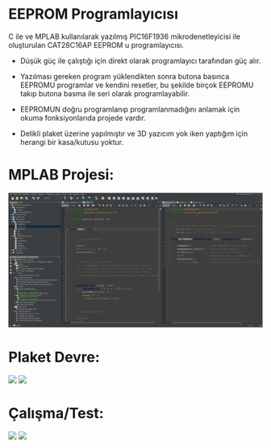 # EEPROM Programlayıcısı
C ile ve MPLAB kullanılarak yazılmış PIC16F1936 mikrodenetleyicisi ile oluşturulan CAT28C16AP EEPROM u programlayıcısı.

- Düşük güç ile çalıştığı için direkt olarak programlayıcı tarafından güç alır.

- Yazılması gereken program yüklendikten sonra butona basınca EEPROMU programlar ve kendini resetler, bu şekilde birçok EEPROMU
takıp butona basma ile seri olarak programlayabilir.

- EEPROMUN doğru programlanıp programlanmadığını anlamak için okuma fonksiyonlarıda projede vardır.

- Delikli plaket üzerine yapılmıştır ve 3D yazıcım yok iken yaptığım için herangi bir kasa/kutusu yoktur.

# MPLAB Projesi:
<img src="./Resimler/MPLAB Resim.jpg" width="750">

# Plaket Devre:
<p float="left">
  <img src="./Resimler/Devre Ön Taraf.png" width="300">
  <img src="./Resimler/Devre Arka Taraf.png" width="300"> 
</p>

# Çalışma/Test:
<p float="left">
  <img src="./Resimler/Devre Programlama.png" width="300">
  <img src="./Resimler/Test Devresi.png" width="400"> 
</p>
